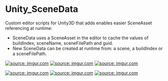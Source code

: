 # Unity_SceneData

Custom editor scripts for Unity3D that adds enables easier SceneAsset referencing at runtime:

- SceneData uses a SceneAsset in the editor to cache the values of buildIndex, sceneName, sceneFilePath and guid.
- New SceneData can be created at runtime from: a scene, a buildIndex or a sceneFilePath.

<a href="https://imgur.com/Mm2c5Ee.png"><img src="https://imgur.com/Mm2c5Ee.png" title="source: imgur.com" /></a>
<a href="https://imgur.com/W929bDF.png"><img src="https://imgur.com/W929bDF.png" title="source: imgur.com" /></a>
<a href="https://imgur.com/IL8ktJi.png"><img src="https://imgur.com/IL8ktJi.png" title="source: imgur.com" /></a>

<a href="https://imgur.com/LAsOiZE.png"><img src="https://imgur.com/LAsOiZE.png" title="source: imgur.com" /></a>
<a href="https://imgur.com/mdAY0Mh.png"><img src="https://imgur.com/mdAY0Mh.png" title="source: imgur.com" /></a>
<a href="https://imgur.com/W1x1QyX.png"><img src="https://imgur.com/W1x1QyX.png" title="source: imgur.com" /></a>
